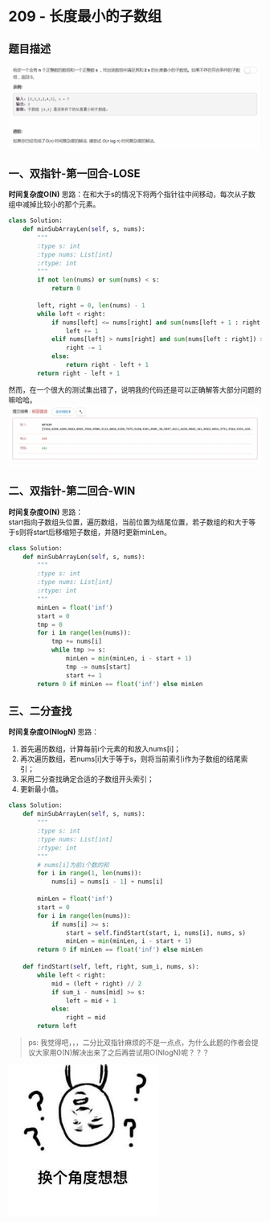 # 209 - 长度最小的子数组

## 题目描述
![problem](images/209.png)

<!-- >关联题目： [153. 寻找旋转排序数组中的最小值](https://github.com/Rosevil1874/LeetCode/tree/master/Python-Solution/153_Find-Minimum-in-Rotated-Sorted-Array)     -->

## 一、双指针-第一回合-LOSE
**时间复杂度O(N)**
思路：在和大于s的情况下将两个指针往中间移动，每次从子数组中减掉比较小的那个元素。
```python
class Solution:
    def minSubArrayLen(self, s, nums):
        """
        :type s: int
        :type nums: List[int]
        :rtype: int
        """
        if not len(nums) or sum(nums) < s:
            return 0

        left, right = 0, len(nums) - 1
        while left < right:
            if nums[left] <= nums[right] and sum(nums[left + 1 : right + 1]) >= s:
                left += 1
            elif nums[left] > nums[right] and sum(nums[left : right]) >= s:
                right -= 1
            else:
                return right - left + 1
        return right - left + 1
```
然而，在一个很大的测试集出错了，说明我的代码还是可以正确解答大部分问题的嘛哈哈。
![error](images/error.png)

## 二、双指针-第二回合-WIN
**时间复杂度O(N)**
思路：  
start指向子数组头位置，遍历数组，当前位置为结尾位置，若子数组的和大于等于s则将start后移缩短子数组，并随时更新minLen。
```python
class Solution:
    def minSubArrayLen(self, s, nums):
        """
        :type s: int
        :type nums: List[int]
        :rtype: int
        """
        minLen = float('inf')
        start = 0
        tmp = 0
        for i in range(len(nums)):
            tmp += nums[i]
            while tmp >= s:
                minLen = min(minLen, i - start + 1)
                tmp -= nums[start]
                start += 1
        return 0 if minLen == float('inf') else minLen
```

## 三、二分查找
**时间复杂度O(NlogN)**
思路：   
1. 首先遍历数组，计算每前i个元素的和放入nums[i]；
2. 再次遍历数组，若nums[i]大于等于s，则将当前索引i作为子数组的结尾索引；
3. 采用二分查找确定合适的子数组开头索引；
4. 更新最小值。

```python
class Solution:
    def minSubArrayLen(self, s, nums):
        """
        :type s: int
        :type nums: List[int]
        :rtype: int
        """
        # nums[i]为前i个数的和
        for i in range(1, len(nums)):
            nums[i] = nums[i - 1] + nums[i]

        minLen = float('inf')
        start = 0
        for i in range(len(nums)):
            if nums[i] >= s:
                start = self.findStart(start, i, nums[i], nums, s)
                minLen = min(minLen, i - start + 1)
        return 0 if minLen == float('inf') else minLen

    def findStart(self, left, right, sum_i, nums, s):
        while left < right:
            mid = (left + right) // 2
            if sum_i - nums[mid] >= s:
                left = mid + 1
            else:
                right = mid
        return left
```

>ps:  我觉得吧，，，二分比双指针麻烦的不是一点点，为什么此题的作者会提议大家用O(N)解决出来了之后再尝试用O(NlogN)呢？？？

![what](images/what.jpg)
